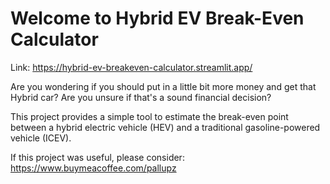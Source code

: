 # Welcome to Hybrid EV Break-Even Calculator

Link: https://hybrid-ev-breakeven-calculator.streamlit.app/

Are you wondering if you should put in a little bit more money and get that Hybrid car? Are you unsure if that's a sound financial decision?

This project provides a simple tool to estimate the break-even point between a hybrid electric vehicle (HEV) and a traditional gasoline-powered vehicle (ICEV).

If this project was useful, please consider: https://www.buymeacoffee.com/pallupz